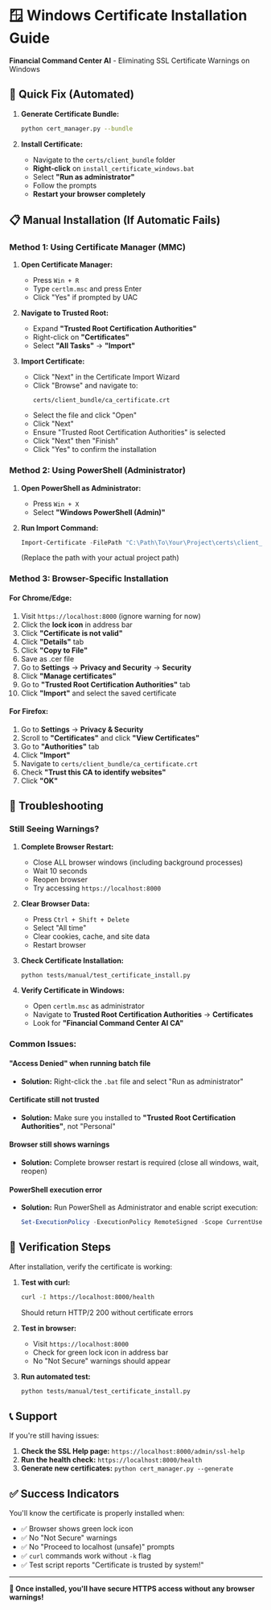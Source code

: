 # 🪟 Windows Certificate Installation Guide

**Financial Command Center AI** - Eliminating SSL Certificate Warnings on Windows

## 🚀 Quick Fix (Automated)

1. **Generate Certificate Bundle:**
   ```bash
   python cert_manager.py --bundle
   ```

2. **Install Certificate:**
   - Navigate to the `certs/client_bundle` folder
   - **Right-click** on `install_certificate_windows.bat`
   - Select **"Run as administrator"**
   - Follow the prompts
   - **Restart your browser completely**

## 📋 Manual Installation (If Automatic Fails)

### Method 1: Using Certificate Manager (MMC)

1. **Open Certificate Manager:**
   - Press `Win + R`
   - Type `certlm.msc` and press Enter
   - Click "Yes" if prompted by UAC

2. **Navigate to Trusted Root:**
   - Expand **"Trusted Root Certification Authorities"**
   - Right-click on **"Certificates"**
   - Select **"All Tasks"** → **"Import"**

3. **Import Certificate:**
   - Click "Next" in the Certificate Import Wizard
   - Click "Browse" and navigate to:
     ```
     certs/client_bundle/ca_certificate.crt
     ```
   - Select the file and click "Open"
   - Click "Next"
   - Ensure "Trusted Root Certification Authorities" is selected
   - Click "Next" then "Finish"
   - Click "Yes" to confirm the installation

### Method 2: Using PowerShell (Administrator)

1. **Open PowerShell as Administrator:**
   - Press `Win + X`
   - Select **"Windows PowerShell (Admin)"**

2. **Run Import Command:**
   ```powershell
   Import-Certificate -FilePath "C:\Path\To\Your\Project\certs\client_bundle\ca_certificate.crt" -CertStoreLocation "Cert:\LocalMachine\Root"
   ```
   (Replace the path with your actual project path)

### Method 3: Browser-Specific Installation

#### For Chrome/Edge:
1. Visit `https://localhost:8000` (ignore warning for now)
2. Click the **lock icon** in address bar
3. Click **"Certificate is not valid"**
4. Click **"Details"** tab
5. Click **"Copy to File"**
6. Save as .cer file
7. Go to **Settings** → **Privacy and Security** → **Security**
8. Click **"Manage certificates"**
9. Go to **"Trusted Root Certification Authorities"** tab
10. Click **"Import"** and select the saved certificate

#### For Firefox:
1. Go to **Settings** → **Privacy & Security**
2. Scroll to **"Certificates"** and click **"View Certificates"**
3. Go to **"Authorities"** tab
4. Click **"Import"**
5. Navigate to `certs/client_bundle/ca_certificate.crt`
6. Check **"Trust this CA to identify websites"**
7. Click **"OK"**

## 🔧 Troubleshooting

### Still Seeing Warnings?

1. **Complete Browser Restart:**
   - Close ALL browser windows (including background processes)
   - Wait 10 seconds
   - Reopen browser
   - Try accessing `https://localhost:8000`

2. **Clear Browser Data:**
   - Press `Ctrl + Shift + Delete`
   - Select "All time"
   - Clear cookies, cache, and site data
   - Restart browser

3. **Check Certificate Installation:**
   ```bash
   python tests/manual/test_certificate_install.py
   ```

4. **Verify Certificate in Windows:**
   - Open `certlm.msc` as administrator
   - Navigate to **Trusted Root Certification Authorities** → **Certificates**
   - Look for **"Financial Command Center AI CA"**

### Common Issues:

#### "Access Denied" when running batch file
- **Solution:** Right-click the `.bat` file and select "Run as administrator"

#### Certificate still not trusted
- **Solution:** Make sure you installed to **"Trusted Root Certification Authorities"**, not "Personal"

#### Browser still shows warnings
- **Solution:** Complete browser restart is required (close all windows, wait, reopen)

#### PowerShell execution error
- **Solution:** Run PowerShell as Administrator and enable script execution:
  ```powershell
  Set-ExecutionPolicy -ExecutionPolicy RemoteSigned -Scope CurrentUser
  ```

## 🧪 Verification Steps

After installation, verify the certificate is working:

1. **Test with curl:**
   ```bash
   curl -I https://localhost:8000/health
   ```
   Should return HTTP/2 200 without certificate errors

2. **Test in browser:**
   - Visit `https://localhost:8000`
   - Check for green lock icon in address bar
   - No "Not Secure" warnings should appear

3. **Run automated test:**
   ```bash
   python tests/manual/test_certificate_install.py
   ```

## 📞 Support

If you're still having issues:

1. **Check the SSL Help page:** `https://localhost:8000/admin/ssl-help`
2. **Run the health check:** `https://localhost:8000/health`
3. **Generate new certificates:** `python cert_manager.py --generate`

## ✅ Success Indicators

You'll know the certificate is properly installed when:

- ✅ Browser shows green lock icon
- ✅ No "Not Secure" warnings
- ✅ No "Proceed to localhost (unsafe)" prompts
- ✅ `curl` commands work without `-k` flag
- ✅ Test script reports "Certificate is trusted by system!"

---

**🎉 Once installed, you'll have secure HTTPS access without any browser warnings!**